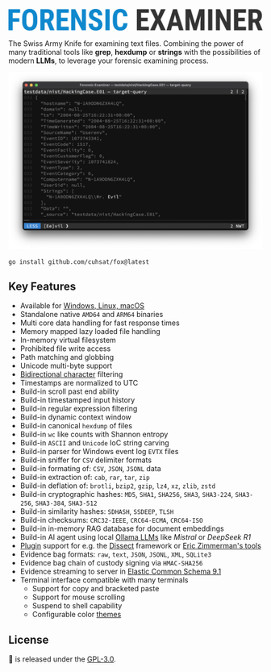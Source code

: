 ![](assets/fox.png "Forensic Examiner")

The Swiss Army Knife for examining text files. Combining the power of many traditional tools like **grep**, **hexdump** or **strings** with the possibilities of modern **LLMs**, to leverage your forensic examining process.

![](assets/live.png "Live Demo")

```console
go install github.com/cuhsat/fox@latest
```

## Key Features
* Available for [Windows, Linux, macOS](https://github.com/cuhsat/fox/releases)
* Standalone native `AMD64` and `ARM64` binaries
* Multi core data handling for fast response times
* Memory mapped lazy loaded file handling
* In-memory virtual filesystem
* Prohibited file write access
* Path matching and globbing
* Unicode multi-byte support
* [Bidirectional character](https://nvd.nist.gov/vuln/detail/CVE-2021-42574) filtering
* Timestamps are normalized to UTC
* Build-in scroll past end ability
* Build-in timestamped input history
* Build-in regular expression filtering
* Build-in dynamic context window
* Build-in canonical `hexdump` of files
* Build-in `wc` like counts with Shannon entropy
* Build-in `ASCII` and `Unicode` IoC string carving
* Build-in parser for Windows event log `EVTX` files
* Build-in sniffer for `CSV` delimiter formats
* Build-in formating of: `CSV`, `JSON`, `JSONL` data
* Build-in extraction of: `cab`, `rar`, `tar`, `zip`
* Build-in deflation of: `brotli`, `bzip2`, `gzip`, `lz4`, `xz`, `zlib`, `zstd`
* Build-in cryptographic hashes: `MD5`, `SHA1`, `SHA256`, `SHA3`, `SHA3-224`, `SHA3-256`, `SHA3-384`, `SHA3-512`
* Build-in similarity hashes: `SDHASH`, `SSDEEP`, `TLSH`
* Build-in checksums: `CRC32-IEEE`, `CRC64-ECMA`, `CRC64-ISO`
* Build-in in-memory RAG database for document embeddings
* Build-in AI agent using local [Ollama LLMs](https://ollama.com/search) like *Mistral* or *DeepSeek R1*
* [Plugin](PLUGINS.md) support for e.g. the [Dissect](https://docs.dissect.tools) framework or [Eric Zimmerman's tools](https://ericzimmerman.github.io/)
* Evidence bag formats: `raw`, `text`, `JSON`, `JSONL`, `XML`, `SQLite3`
* Evidence bag chain of custody signing via `HMAC-SHA256`
* Evidence streaming to server in [Elastic Common Schema 9.1](https://www.elastic.co/docs/reference/ecs)
* Terminal interface compatible with many terminals
  * Support for copy and bracketed paste
  * Support for mouse scrolling
  * Suspend to shell capability
  * Configurable color [themes](THEMES.md)

## License
🦊 is released under the [GPL-3.0](LICENSE.md).